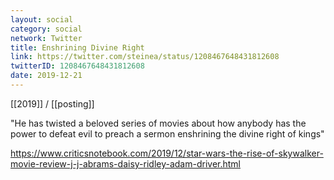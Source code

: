 ```yaml
---
layout: social
category: social
network: Twitter
title: Enshrining Divine Right
link: https://twitter.com/steinea/status/1208467648431812608
twitterID: 1208467648431812608
date: 2019-12-21
---
```


[[2019]] / [[posting]]

"He has twisted a beloved series of movies about how anybody has the power to defeat evil to preach a sermon enshrining the divine right of kings"

<https://www.criticsnotebook.com/2019/12/star-wars-the-rise-of-skywalker-movie-review-j-j-abrams-daisy-ridley-adam-driver.html>
